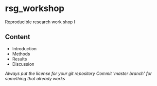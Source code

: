 # rsg_workshop
Reproducible research work shop I  

## Content
* Introduction
* Methods
* Results
* Discussion

*Always put the license for your git repository*
*Commit 'master branch' for something that already works*

